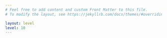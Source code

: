 ```yaml
---
# Feel free to add content and custom Front Matter to this file.
# To modify the layout, see https://jekyllrb.com/docs/themes/#overriding-theme-defaults

layout: level
level: 10
---
```

